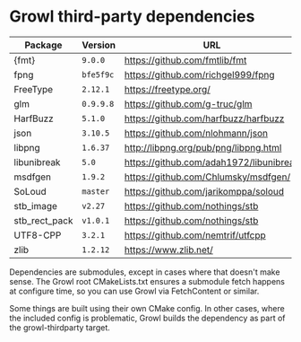 # Growl third-party dependencies

| Package       | Version    | URL                                     |
|---------------|------------|-----------------------------------------|
| {fmt}         | `9.0.0`    | https://github.com/fmtlib/fmt           |
| fpng          | `bfe5f9c`  | https://github.com/richgel999/fpng      |
| FreeType      | `2.12.1`   | https://freetype.org/                   |
| glm           | `0.9.9.8`  | https://github.com/g-truc/glm           |
| HarfBuzz      | `5.1.0`    | https://github.com/harfbuzz/harfbuzz    |
| json          | `3.10.5`   | https://github.com/nlohmann/json        |
| libpng        | `1.6.37`   | http://libpng.org/pub/png/libpng.html   |
| libunibreak   | `5.0`      | https://github.com/adah1972/libunibreak |
| msdfgen       | `1.9.2`    | https://github.com/Chlumsky/msdfgen/    |
| SoLoud        | `master`   | https://github.com/jarikomppa/soloud    |
| stb_image     | `v2.27`    | https://github.com/nothings/stb         |
| stb_rect_pack | `v1.0.1`   | https://github.com/nothings/stb         |
| UTF8-CPP      | `3.2.1`    | https://github.com/nemtrif/utfcpp       |
| zlib          | `1.2.12`   | https://www.zlib.net/                   |

Dependencies are submodules, except in cases where that doesn't make sense.
The Growl root CMakeLists.txt ensures a submodule fetch happens at configure
time, so you can use Growl via FetchContent or similar.

Some things are built using their own CMake config. In other cases, where the
included config is problematic, Growl builds the dependency as part of
the growl-thirdparty target.
